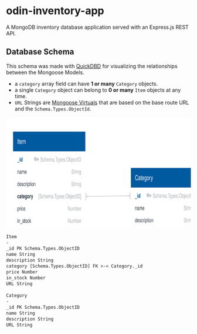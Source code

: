 # odin-inventory-app

A MongoDB inventory database application served with an Express.js REST API.

## Database Schema

This schema was made with [QuickDBD](https://www.quickdatabasediagrams.com/) for visualizing the relationships between the Mongoose Models.

- a `category` array field can have **1 or many** `Category` objects.
- a single `Category` object can belong to **0 or many** `Item` objects at any time.
- `URL` Strings are [Mongoose Virtuals](https://mongoosejs.com/docs/tutorials/virtuals.html) that are based on the base route URL and the `Schema.Types.ObjectId`.

<img src="./docs/diagram-schema.svg" width="100%" height="300px" />

```
Item
-
_id PK Schema.Types.ObjectID
name String
description String
category [Schema.Types.ObjectID] FK >-< Category._id
price Number
in_stock Number
URL String

Category
-
_id PK Schema.Types.ObjectID
name String
description String
URL String
```
